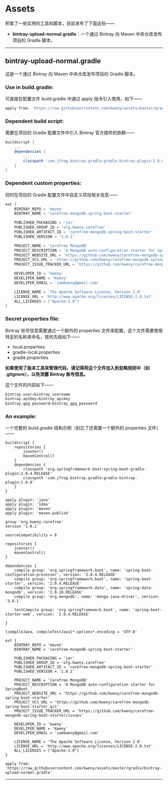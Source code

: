 # Assets

积累了一些实用的工具和脚本，目前发布了下面这些——

* **bintray-upload-normal.gradle**：一个通过 Bintray 向 Maven 中央仓库发布项目的 Gradle 脚本。

---

## bintray-upload-normal.gradle

这是一个通过 Bintray 向 Maven 中央仓库发布项目的 Gradle 脚本。

### Use in build.gradle:

可直接在配置文件 build.gradle 中通过 apply 指令引入使用，如下——

```groovy
apply from: 'https://raw.githubusercontent.com/kweny/assets/master/gradle/bintray-upload-normal.gradle'
```

### Dependent build script:

需要在项目的 Gradle 配置文件中引入 Bintray 官方插件的依赖——

```groovy
buildscript {
    ...
    dependencies {
        ...
        classpath 'com.jfrog.bintray.gradle:gradle-bintray-plugin:1.8.0'
    }
}
```

### Dependent custom properties:

同时在项目的 Gradle 配置文件中自定义项目相关信息——

```groovy
ext {
    BINTRAY_REPO = 'maven'
    BINTRAY_NAME = 'carefree-mongodb-spring-boot-starter'

    PUBLISHED_PACKAGING = 'jar'
    PUBLISHED_GROUP_ID = 'org.kweny.carefree'
    PUBLISHED_ARTIFACT_ID = 'carefree-mongodb-spring-boot-starter'
    PUBLISHED_VERSION = '1.0.1'

    PROJECT_NAME = 'Carefree MongoDB'
    PROJECT_DESCRIPTION = 'A MongoDB auto-configuration starter for SpringBoot.'
    PROJECT_WEBSITE_URL = 'https://github.com/kweny/carefree-mongodb-spring-boot-starter'
    PROJECT_VCS_URL = 'https://github.com/kweny/carefree-mongodb-spring-boot-starter.git'
    PROJECT_ISSUE_TRACKER_URL = 'https://github.com/kweny/carefree-mongodb-spring-boot-starter/issues'

    DEVELOPER_ID = 'kweny'
    DEVELIPER_NAME = 'Kweny'
    DEVELIPER_EMAIL = 'iamkweny@gmail.com'

    LICENSE_NAME = 'The Apache Software License, Version 2.0'
    LICENSE_URL = 'http://www.apache.org/licenses/LICENSE-2.0.txt'
    ALL_LICENSES = ["Apache-2.0"]
}
```

### Secret properties file:

Bintray 账号信息需要通过一个额外的 properties 文件来配置，这个文件需要使用特定的名称来命名，按优先级如下——

* local.properties
* gradle-local.properties
* gradle.properties

**如果使用了版本工具来管理代码，请记得将这个文件加入到忽略规则中（如 .gitgnore），以免泄露 Bintray 账号信息。**

这个文件的内容如下——

```groovy
bintray.user=bintray_username
bintray.apiKey=bintray_apikey
bintray.gpg.password=bintray_gpg_password
```

### An example:

一个完整的 build.gradle 结构示例（别忘了还需要一个额外的 properties 文件）——

```grooay
buildscript {
    repositories {
        jcenter()
        mavenCentral()
    }
    dependencies {
        classpath 'org.springframework.boot:spring-boot-gradle-plugin:2.0.4.RELEASE'
        classpath 'com.jfrog.bintray.gradle:gradle-bintray-plugin:1.8.0'
    }
}

apply plugin: 'java'
apply plugin: 'idea'
apply plugin: 'maven'
apply plugin: 'maven-publish'

group 'org.kweny.carefree'
version '1.0.1'

sourceCompatibility = 8

repositories {
    jcenter()
    mavenCentral()
}

dependencies {
    compile group: 'org.springframework.boot', name: 'spring-boot-configuration-processor', version: '2.0.4.RELEASE'
    compile group: 'org.springframework.boot', name: 'spring-boot-starter', version: '2.0.4.RELEASE'
    compile group: 'org.springframework.data', name: 'spring-data-mongodb', version: '2.0.10.RELEASE'
    compile group: 'org.mongodb', name: 'mongo-java-driver', version: '3.8.1'

    testCompile group: 'org.springframework.boot', name: 'spring-boot-starter-web', version: '2.0.4.RELEASE'

}

[compileJava, compileTestJava]*.options*.encoding = 'UTF-8'

ext {
    BINTRAY_REPO = 'maven'
    BINTRAY_NAME = 'carefree-mongodb-spring-boot-starter'

    PUBLISHED_PACKAGING = 'jar'
    PUBLISHED_GROUP_ID = 'org.kweny.carefree'
    PUBLISHED_ARTIFACT_ID = 'carefree-mongodb-spring-boot-starter'
    PUBLISHED_VERSION = '1.0.1'

    PROJECT_NAME = 'Carefree MongoDB'
    PROJECT_DESCRIPTION = 'A MongoDB auto-configuration starter for SpringBoot.'
    PROJECT_WEBSITE_URL = 'https://github.com/kweny/carefree-mongodb-spring-boot-starter'
    PROJECT_VCS_URL = 'https://github.com/kweny/carefree-mongodb-spring-boot-starter.git'
    PROJECT_ISSUE_TRACKER_URL = 'https://github.com/kweny/carefree-mongodb-spring-boot-starter/issues'

    DEVELOPER_ID = 'kweny'
    DEVELIPER_NAME = 'Kweny'
    DEVELIPER_EMAIL = 'iamkweny@gmail.com'

    LICENSE_NAME = 'The Apache Software License, Version 2.0'
    LICENSE_URL = 'http://www.apache.org/licenses/LICENSE-2.0.txt'
    ALL_LICENSES = ["Apache-2.0"]
}

apply from: 'https://raw.githubusercontent.com/kweny/assets/master/gradle/bintray-upload-normal.gradle'
```

---
